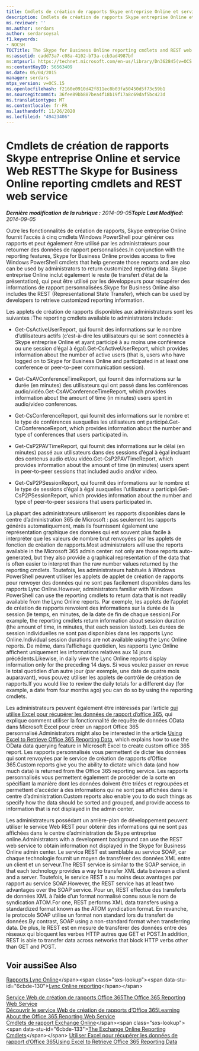 ```yaml
---
title: Cmdlets de création de rapports Skype entreprise Online et service Web REST
description: Cmdlets de création de rapports Skype entreprise Online et service Web REST.
ms.reviewer: ''
ms.author: serdars
author: serdarsoysal
f1.keywords:
- NOCSH
TOCTitle: The Skype for Business Online reporting cmdlets and REST web service
ms:assetid: cadd73a7-c08a-4102-b73a-ccb3ad4987bf
ms:mtpsurl: https://technet.microsoft.com/en-us/library/Dn362845(v=OCS.15)
ms:contentKeyID: 56563409
ms.date: 05/04/2015
manager: serdars
mtps_version: v=OCS.15
ms.openlocfilehash: f2160e0910d42f811ec8b03fa50450d5f73c59b1
ms.sourcegitcommit: 36fee89bb887bea4f18b19f17a8c69daf5bc423d
ms.translationtype: MT
ms.contentlocale: fr-FR
ms.lasthandoff: 11/26/2020
ms.locfileid: "49423406"
---
```

# <a name="the-skype-for-business-online-reporting-cmdlets-and-rest-web-service"></a><span data-ttu-id="6cbde-103">Cmdlets de création de rapports Skype entreprise Online et service Web REST</span><span class="sxs-lookup"><span data-stu-id="6cbde-103">The Skype for Business Online reporting cmdlets and REST web service</span></span>

<div data-xmlns="http://www.w3.org/1999/xhtml">

<div class="topic" data-xmlns="http://www.w3.org/1999/xhtml" data-msxsl="urn:schemas-microsoft-com:xslt" data-cs="https://msdn.microsoft.com/">

<div data-asp="https://msdn2.microsoft.com/asp">



</div>

<div id="mainSection">

<div id="mainBody"><span data-ttu-id="6cbde-104">

<span> </span></span><span class="sxs-lookup"><span data-stu-id="6cbde-104">

<span> </span></span></span>

<span data-ttu-id="6cbde-105">_**Dernière modification de la rubrique :** 2014-09-05_</span><span class="sxs-lookup"><span data-stu-id="6cbde-105">_**Topic Last Modified:** 2014-09-05_</span></span>

<span data-ttu-id="6cbde-106">Outre les fonctionnalités de création de rapports, Skype entreprise Online fournit l’accès à cinq cmdlets Windows PowerShell pour générer ces rapports et peut également être utilisé par les administrateurs pour retourner des données de rapport personnalisées.</span><span class="sxs-lookup"><span data-stu-id="6cbde-106">In conjunction with the reporting features, Skype for Business Online provides access to five Windows PowerShell cmdlets that help generate those reports and are also can be used by administrators to return customized reporting data.</span></span> <span data-ttu-id="6cbde-107">Skype entreprise Online inclut également le reste (le transfert d’état de la présentation), qui peut être utilisé par les développeurs pour récupérer des informations de rapport personnalisées.</span><span class="sxs-lookup"><span data-stu-id="6cbde-107">Skype for Business Online also includes the REST (Representational State Transfer), which can be used by developers to retrieve customized reporting information.</span></span>

<span data-ttu-id="6cbde-108">Les applets de création de rapports disponibles aux administrateurs sont les suivantes :</span><span class="sxs-lookup"><span data-stu-id="6cbde-108">The reporting cmdlets available to administrators include:</span></span>

  - <span data-ttu-id="6cbde-109">Get-CsActiveUserReport, qui fournit des informations sur le nombre d’utilisateurs actifs (c’est-à-dire les utilisateurs qui se sont connectés à Skype entreprise Online et ayant participé à au moins une conférence ou une session d’égal à égal).</span><span class="sxs-lookup"><span data-stu-id="6cbde-109">Get-CsActiveUserReport, which provides information about the number of active users (that is, users who have logged on to Skype for Business Online and participated in at least one conference or peer-to-peer communication session).</span></span>

  - <span data-ttu-id="6cbde-110">Get-CsAVConferenceTimeReport, qui fournit des informations sur la durée (en minutes) des utilisateurs qui ont passé dans les conférences audio/vidéo.</span><span class="sxs-lookup"><span data-stu-id="6cbde-110">Get-CsAVConferenceTimeReport, which provides information about the amount of time (in minutes) users spent in audio/video conferences.</span></span>

  - <span data-ttu-id="6cbde-111">Get-CsConferenceReport, qui fournit des informations sur le nombre et le type de conférences auxquelles les utilisateurs ont participé.</span><span class="sxs-lookup"><span data-stu-id="6cbde-111">Get-CsConferenceReport, which provides information about the number and type of conferences that users participated in.</span></span>

  - <span data-ttu-id="6cbde-112">Get-CsP2PAVTimeReport, qui fournit des informations sur le délai (en minutes) passé aux utilisateurs dans des sessions d’égal à égal incluant des contenus audio et/ou vidéo.</span><span class="sxs-lookup"><span data-stu-id="6cbde-112">Get-CsP2PAVTimeReport, which provides information about the amount of time (in minutes) users spent in peer-to-peer sessions that included audio and/or video.</span></span>

  - <span data-ttu-id="6cbde-113">Get-CsP2PSessionReport, qui fournit des informations sur le nombre et le type de sessions d’égal à égal auxquelles l’utilisateur a participé.</span><span class="sxs-lookup"><span data-stu-id="6cbde-113">Get-CsP2PSessionReport, which provides information about the number and type of peer-to-peer sessions that users participated in.</span></span>

<span data-ttu-id="6cbde-114">La plupart des administrateurs utiliseront les rapports disponibles dans le centre d’administration 365 de Microsoft : pas seulement les rapports générés automatiquement, mais ils fournissent également une représentation graphique des données qui est souvent plus facile à interpréter que les valeurs de nombre brut renvoyées par les applets de fonction de création de rapports.</span><span class="sxs-lookup"><span data-stu-id="6cbde-114">Most administrators will use the reports available in the Microsoft 365 admin center: not only are those reports auto-generated, but they also provide a graphical representation of the data that is often easier to interpret than the raw number values returned by the reporting cmdlets.</span></span> <span data-ttu-id="6cbde-115">Toutefois, les administrateurs habitués à Windows PowerShell peuvent utiliser les applets de applet de création de rapports pour renvoyer des données qui ne sont pas facilement disponibles dans les rapports Lync Online.</span><span class="sxs-lookup"><span data-stu-id="6cbde-115">However, administrators familiar with Windows PowerShell can use the reporting cmdlets to return data that is not readily available from the Lync Online reports.</span></span> <span data-ttu-id="6cbde-116">Par exemple, les applets de l’applet de création de rapports renvoient des informations sur la durée de la session (le temps, en minutes, de la date de fin de chaque session).</span><span class="sxs-lookup"><span data-stu-id="6cbde-116">For example, the reporting cmdlets return information about session duration (the amount of time, in minutes, that each session lasted).</span></span> <span data-ttu-id="6cbde-117">Les durées de session individuelles ne sont pas disponibles dans les rapports Lync Online.</span><span class="sxs-lookup"><span data-stu-id="6cbde-117">Individual session durations are not available using the Lync Online reports.</span></span> <span data-ttu-id="6cbde-118">De même, dans l’affichage quotidien, les rapports Lync Online affichent uniquement les informations relatives aux 14 jours précédents.</span><span class="sxs-lookup"><span data-stu-id="6cbde-118">Likewise, in daily view the Lync Online reports display information only for the preceding 14 days.</span></span> <span data-ttu-id="6cbde-119">Si vous voulez passer en revue le total quotidien d’un autre jour (par exemple, une date de quatre mois auparavant), vous pouvez utiliser les applets de contrôle de création de rapports.</span><span class="sxs-lookup"><span data-stu-id="6cbde-119">If you would like to review the daily totals for a different day (for example, a date from four months ago) you can do so by using the reporting cmdlets.</span></span>

<span data-ttu-id="6cbde-120">Les administrateurs peuvent également être intéressés par l’article [qui utilise Excel pour récupérer les données de rapport d’office 365](https://msdn.microsoft.com/library/dn781442.aspx), qui explique comment utiliser la fonctionnalité de requête de données OData dans Microsoft Excel pour créer un rapport Office 365 personnalisé.</span><span class="sxs-lookup"><span data-stu-id="6cbde-120">Administrators might also be interested in the article [Using Excel to Retrieve Office 365 Reporting Data](https://msdn.microsoft.com/library/dn781442.aspx), which explains how to use the OData data querying feature in Microsoft Excel to create custom office 365 report.</span></span> <span data-ttu-id="6cbde-121">Les rapports personnalisés vous permettent de dicter les données qui sont renvoyées par le service de création de rapports d’Office 365.</span><span class="sxs-lookup"><span data-stu-id="6cbde-121">Custom reports give you the ability to dictate which data (and how much data) is returned from the Office 365 reporting service.</span></span> <span data-ttu-id="6cbde-122">Les rapports personnalisés vous permettent également de procéder de la sorte en spécifiant la manière dont les données doivent être triées et regroupées et permettent d’accéder à des informations qui ne sont pas affichées dans le centre d’administration.</span><span class="sxs-lookup"><span data-stu-id="6cbde-122">Custom reports also enable you to do such things as specify how the data should be sorted and grouped, and provide access to information that is not displayed in the admin center.</span></span>

<span data-ttu-id="6cbde-123">Les administrateurs possédant un arrière-plan de développement peuvent utiliser le service Web REST pour obtenir des informations qui ne sont pas affichées dans le centre d’administration de Skype entreprise online.</span><span class="sxs-lookup"><span data-stu-id="6cbde-123">Administrators with a development background can use the REST web service to obtain information not displayed in the Skype for Business Online admin center.</span></span> <span data-ttu-id="6cbde-124">Le service REST est semblable au service SOAP, car chaque technologie fournit un moyen de transférer des données XML entre un client et un serveur.</span><span class="sxs-lookup"><span data-stu-id="6cbde-124">The REST service is similar to the SOAP service, in that each technology provides a way to transfer XML data between a client and a server.</span></span> <span data-ttu-id="6cbde-125">Toutefois, le service REST a au moins deux avantages par rapport au service SOAP.</span><span class="sxs-lookup"><span data-stu-id="6cbde-125">However, the REST service has at least two advantages over the SOAP service.</span></span> <span data-ttu-id="6cbde-126">Pour un, REST effectue des transferts de données XML à l’aide d’un format normalisé connu sous le nom de syndication ATOM.</span><span class="sxs-lookup"><span data-stu-id="6cbde-126">For one, REST performs XML data transfers using a standardized format known as the ATOM syndication format.</span></span> <span data-ttu-id="6cbde-127">En revanche, le protocole SOAP utilise un format non standard lors du transfert de données.</span><span class="sxs-lookup"><span data-stu-id="6cbde-127">By contrast, SOAP using a non-standard format when transferring data.</span></span> <span data-ttu-id="6cbde-128">De plus, le REST est en mesure de transférer des données entre des réseaux qui bloquent les verbes HTTP autres que GET et POST.</span><span class="sxs-lookup"><span data-stu-id="6cbde-128">In addition, REST is able to transfer data across networks that block HTTP verbs other than GET and POST.</span></span>

<div>

## <a name="see-also"></a><span data-ttu-id="6cbde-129">Voir aussi</span><span class="sxs-lookup"><span data-stu-id="6cbde-129">See Also</span></span>


<span data-ttu-id="6cbde-130">[Rapports Lync Online](https://technet.microsoft.com/library/dn362827\(v=ocs.15\))</span><span class="sxs-lookup"><span data-stu-id="6cbde-130">[Lync Online reporting](https://technet.microsoft.com/library/dn362827\(v=ocs.15\))</span></span>  


[<span data-ttu-id="6cbde-131">Service Web de création de rapports Office 365</span><span class="sxs-lookup"><span data-stu-id="6cbde-131">The Office 365 Reporting Web Service</span></span>](https://msdn.microsoft.com/library/office/jj984325.aspx)  
[<span data-ttu-id="6cbde-132">Découvrir le service Web de création de rapports d’Office 365</span><span class="sxs-lookup"><span data-stu-id="6cbde-132">Learning About the Office 365 Reporting Web Service</span></span>](https://msdn.microsoft.com/library/office/jj984321.aspx)  
<span data-ttu-id="6cbde-133">[Cmdlets de rapport Exchange Online](https://technet.microsoft.com/library/jj200780\(v=exchg.150\).aspx)</span><span class="sxs-lookup"><span data-stu-id="6cbde-133">[The Exchange Online Reporting Cmdlets](https://technet.microsoft.com/library/jj200780\(v=exchg.150\).aspx)</span></span>  
[<span data-ttu-id="6cbde-134">Utiliser Excel pour récupérer les données de rapport d’Office 365</span><span class="sxs-lookup"><span data-stu-id="6cbde-134">Using Excel to Retrieve Office 365 Reporting Data</span></span>](https://msdn.microsoft.com/library/dn781442.aspx)  
  

<span data-ttu-id="6cbde-135"></div>

</div>

<span> </span>

</div>

</div>

</span><span class="sxs-lookup"><span data-stu-id="6cbde-135"></div>

</div>

<span> </span>

</div>

</div>

</span></span></div>


